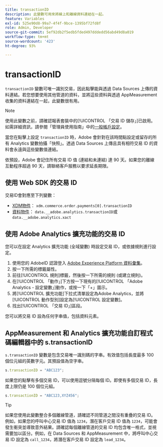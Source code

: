 ```yaml
---
title: transactionID
description: 此變數可用來將線上和離線資料連結在一起。
feature: Variables
exl-id: 525e90d8-99a7-4f4f-9bce-1395bf72fd8f
role: Admin, Developer
source-git-commit: 5ef92db2f5edb5fded497dddedd56abd49d8a019
workflow-type: tm+mt
source-wordcount: '423'
ht-degree: 93%

---
```


# transactionID

`transactionID` 變數可唯一識別交易，因此點擊能與透過 Data Sources 上傳的資料連結。若您想要使用其他管道的資料，並將這些資料與透過 AppMeasurement 收集的資料連結在一起，此變數很有用。

>[!NOTE]
>
>使用此變數之前，請確認報表套裝中的[!UICONTROL 「交易 ID 儲存」]已啟用。如需詳細資訊，請參閱「管理員使用指南」中的[一般帳戶設定](/help/admin/admin/c-manage-report-suites/c-edit-report-suites/general/general-acct-settings-admin.md)。

當您在點擊上設定 `transactionID` 時，Adobe 會針對在該時間點設定或留存的所有 Analytics 變數拍攝「快照」。透過 Data Sources 上傳且具有相符交易 ID 的資料會永遠與這些變數值連結。

依預設，Adobe 會記住所有交易 ID 值 (連結和未連結) 達 90 天。如果您的離線互動程序超過 90 天，請聯絡客戶服務以要求延長期限。

## 使用 Web SDK 的交易 ID

交易ID會對應至下列變數：

* [XDM物件](/help/implement/aep-edge/xdm-var-mapping.md)： `xdm.commerce.order.payments[0].transactionID`
* [資料物件](/help/implement/aep-edge/data-var-mapping.md)： `data.__adobe.analytics.transactionID`或`data.__adobe.analytics.xact`

## 使用 Adobe Analytics 擴充功能的交易 ID

您可以在設定 Analytics 擴充功能 (全域變數) 時設定交易 ID，或依據規則進行設定。

1. 使用您的 AdobeID 認證登入 [Adobe Experience Platform 資料彙集](https://experience.adobe.com/data-collection)。
2. 按一下所需的標籤屬性。
3. 前往[!UICONTROL 規則]標籤，然後按一下所需的規則 (或建立規則)。
4. 在[!UICONTROL 「動作」]下方按一下現有的[!UICONTROL 「Adobe Analytics - 設定變數」]動作，或按一下「+」圖示。
5. 將[!UICONTROL 擴充功能]下拉式清單設定為Adobe Analytics，並將[!UICONTROL 動作型別]設定為[!UICONTROL 設定變數]。
6. 找出[!UICONTROL 「交易 ID」]區段。

您可以將交易 ID 設為任何字串值，包括資料元素。

## AppMeasurement 和 Analytics 擴充功能自訂程式碼編輯器中的 s.transactionID

`s.transactionID` 變數是包含交易唯一識別碼的字串。有效值包括長度最多 100 個位元組的英數字元。其預設值為空字串。

```js
s.transactionID = "ABC123";
```

如果您的點擊有多個交易 ID，可以使用逗號分隔每個 ID。即使有多個交易 ID，長度上限仍是 100 個位元組。

```js
s.transactionID = "ABC123,XYZ456";
```

>[!TIP]
>
>如果您使用此變數整合多個離線管道，請確認不同管道之間沒有重疊的交易 ID。例如，如果您的呼叫中心交易 ID 值為 `1234`，潛在客戶交易 ID 值為 `1234`，可能會發生衝突並導致意外結果。請確認每個離線管道的交易 ID 均包含唯一格式，並視需要加以區分。例如，在 Data Sources 和 AppMeasurement 中，將呼叫中心交易 ID 設定為 `call_1234`，將潛在客戶交易 ID 設定為 `lead_1234`。
